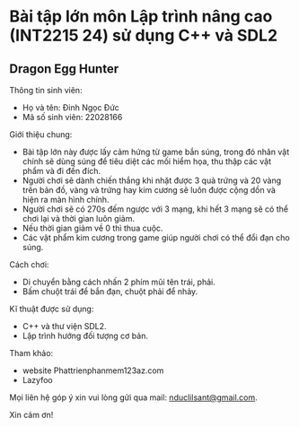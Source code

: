 # Bài tập lớn môn Lập trình nâng cao (INT2215 24) sử dụng C++ và SDL2
## Dragon Egg Hunter

Thông tin sinh viên:
- Họ và tên: Đinh Ngọc Đức
- Mã số sinh viên: 22028166

Giới thiệu chung:
- Bài tập lớn này được lấy cảm hứng từ game bắn súng, trong đó nhân vật chính sẽ dùng súng để tiêu diệt các mối hiểm họa, thu thập các vật phẩm và đi đến đích.
- Người chơi sẽ dành chiến thắng khi nhặt được 3 quả trứng và 20 vàng trên bản đồ, vàng và trứng hay kim cương sẽ luôn được cộng dồn và hiện ra màn hình chính.
- Người chơi sẽ có 270s đếm ngược với 3 mạng, khi hết 3 mạng sẽ có thể chơi lại và thời gian luôn giảm.
- Nếu thời gian giảm về 0 thì thua cuộc. 
- Các vật phẩm kim cương trong game giúp người chơi có thể đổi đạn cho súng.   

Cách chơi:
- Di chuyển bằng cách nhấn 2 phím mũi tên trái, phải.
- Bấm chuột trái để bắn đạn, chuột phải để nhảy.

Kĩ thuật được sử dụng:
- C++ và thư viện SDL2.
- Lập trình hướng đối tượng cơ bản.

Tham khảo:
- website Phattrienphanmem123az.com
- Lazyfoo

Mọi liên hệ góp ý xin vui lòng gửi qua mail: nduclilsant@gmail.com.


Xin cảm ơn!



